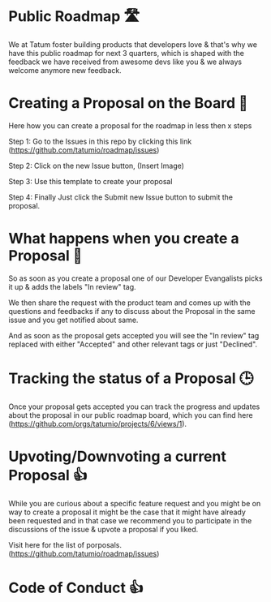 
# Public Roadmap 🛣️

We at Tatum foster building products that developers love & that's why we have this public roadmap for next 3 quarters, which is shaped with the feedback we have received from awesome devs like you & we always welcome anymore new feedback.


# Creating a Proposal on the Board 📃
Here how you can create a proposal for the roadmap in less then x steps

Step 1:  Go to the Issues in this repo by clicking this link (https://github.com/tatumio/roadmap/issues)

Step 2: Click on the new Issue button, (Insert Image)

Step 3: Use this template to create your proposal

Step 4: Finally Just click the Submit new Issue button to submit the proposal.

# What happens when you create a Proposal 🤔
So as soon as you create a proposal one of our Developer Evangalists picks it up & adds the labels "In review" tag.

We then share the request with the product team and comes up with the questions and feedbacks if any to discuss about the Proposal in the same issue and you get notified about same.

And as soon as the proposal gets accepted you will see the "In review" tag replaced with either "Accepted" and other relevant tags or just "Declined".

# Tracking the status of a Proposal 🕒
Once your proposal gets accepted you can track the progress and updates about the proposal in our public roadmap board, which you can find here (https://github.com/orgs/tatumio/projects/6/views/1).

# Upvoting/Downvoting a current Proposal 👍
While you are curious about a specific feature request and you might be on way to create a proposal it might be the case that it might have already been requested and in that case we recommend you to participate in the discussions of the issue & upvote a proposal if you liked.

Visit here for the list of porposals.
(https://github.com/tatumio/roadmap/issues)

# Code of Conduct 👍
